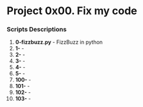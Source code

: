 # Project 0x00. Fix my code

### Scripts Descriptions

1. **0-fizzbuzz.py** - FizzBuzz in python
2. **1-** - 
3. **2-** - 
4. **3-** - 
5. **4-** - 
6. **5-** - 
7. **100-** - 
8. **101-** - 
9. **102-** - 
10. **103-** - 
